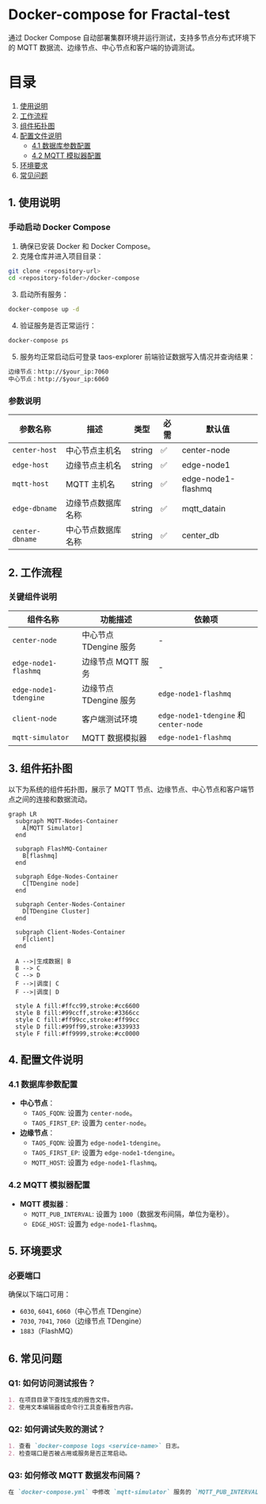 # Docker-compose for Fractal-test

通过 Docker Compose 自动部署集群环境并运行测试，支持多节点分布式环境下的 MQTT 数据流、边缘节点、中心节点和客户端的协调测试。

# 目录
1. [使用说明](#1-使用说明)
1. [工作流程](#2-工作流程)
1. [组件拓扑图](#3-组件拓扑图)
1. [配置文件说明](#4-配置文件说明)
    - [4.1 数据库参数配置](#41-数据库参数配置)
    - [4.2 MQTT 模拟器配置](#42-mqtt-模拟器配置)
1. [环境要求](#5-环境要求)
2. [常见问题](#6-常见问题)

## 1. 使用说明

### 手动启动 Docker Compose
1. 确保已安装 Docker 和 Docker Compose。
2. 克隆仓库并进入项目目录：
  ```bash
  git clone <repository-url>
  cd <repository-folder>/docker-compose
  ```
3. 启动所有服务：
  ```bash
  docker-compose up -d
  ```
4. 验证服务是否正常运行：
  ```bash
  docker-compose ps
  ```
5. 服务均正常启动后可登录 taos-explorer 前端验证数据写入情况并查询结果：
  ```markdown
  边缘节点：http://$your_ip:7060
  中心节点：http://$your_ip:6060
  ```


### 参数说明
| 参数名称               | 描述                     | 类型    | 必需 | 默认值    |
|------------------------|--------------------------|---------|------|-----------|
| `center-host`          | 中心节点主机名           | string  | ✅   | center-node |
| `edge-host`            | 边缘节点主机名           | string  | ✅   | edge-node1  |
| `mqtt-host`            | MQTT 主机名             | string  | ✅   | edge-node1-flashmq |
| `edge-dbname`          | 边缘节点数据库名称       | string  | ✅   | mqtt_datain |
| `center-dbname`        | 中心节点数据库名称       | string  | ✅   | center_db |

## 2. 工作流程


### 关键组件说明
| 组件名称               | 功能描述                          | 依赖项                              |
|------------------------|-----------------------------------|-------------------------------------|
| `center-node`          | 中心节点 TDengine 服务           | -                                   |
| `edge-node1-flashmq`   | 边缘节点 MQTT 服务               | -                                   |
| `edge-node1-tdengine`  | 边缘节点 TDengine 服务           | `edge-node1-flashmq`                |
| `client-node`          | 客户端测试环境                    | `edge-node1-tdengine` 和 `center-node` |
| `mqtt-simulator`       | MQTT 数据模拟器                  | `edge-node1-flashmq`                |

## 3. 组件拓扑图

以下为系统的组件拓扑图，展示了 MQTT 节点、边缘节点、中心节点和客户端节点之间的连接和数据流动。

```mermaid
graph LR
  subgraph MQTT-Nodes-Container
    A[MQTT Simulator]
  end

  subgraph FlashMQ-Container
    B[flashmq]
  end

  subgraph Edge-Nodes-Container
    C[TDengine node]
  end

  subgraph Center-Nodes-Container
    D[TDengine Cluster]
  end

  subgraph Client-Nodes-Container
    F[client]
  end

  A -->|生成数据| B
  B --> C
  C --> D
  F -->|调度| C
  F -->|调度| D

  style A fill:#ffcc99,stroke:#cc6600
  style B fill:#99ccff,stroke:#3366cc
  style C fill:#ff99cc,stroke:#ff99cc
  style D fill:#99ff99,stroke:#339933
  style F fill:#ff9999,stroke:#cc0000
```

## 4. 配置文件说明

### 4.1 数据库参数配置
- **中心节点**：
  - `TAOS_FQDN`: 设置为 `center-node`。
  - `TAOS_FIRST_EP`: 设置为 `center-node`。
- **边缘节点**：
  - `TAOS_FQDN`: 设置为 `edge-node1-tdengine`。
  - `TAOS_FIRST_EP`: 设置为 `edge-node1-tdengine`。
  - `MQTT_HOST`: 设置为 `edge-node1-flashmq`。

### 4.2 MQTT 模拟器配置
- **MQTT 模拟器**：
  - `MQTT_PUB_INTERVAL`: 设置为 `1000`（数据发布间隔，单位为毫秒）。
  - `EDGE_HOST`: 设置为 `edge-node1-flashmq`。

## 5. 环境要求

### 必要端口
确保以下端口可用：
- `6030`, `6041`, `6060`（中心节点 TDengine）
- `7030`, `7041`, `7060`（边缘节点 TDengine）
- `1883`（FlashMQ）

## 6. 常见问题

### Q1: 如何访问测试报告？
```markdown
1. 在项目目录下查找生成的报告文件。
2. 使用文本编辑器或命令行工具查看报告内容。
```

### Q2: 如何调试失败的测试？
```markdown
1. 查看 `docker-compose logs <service-name>` 日志。
2. 检查端口是否被占用或服务是否正常启动。
```

### Q3: 如何修改 MQTT 数据发布间隔？
```markdown
在 `docker-compose.yml` 中修改 `mqtt-simulator` 服务的 `MQTT_PUB_INTERVAL` 环境变量。
```